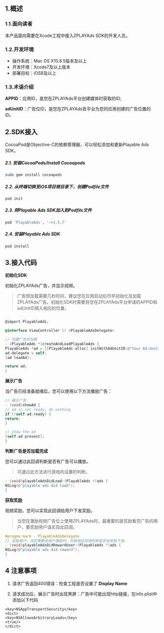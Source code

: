 ## 1.概述
### 1.1.面向读者
本产品面向需要在Xcode工程中接入ZPLAYAds SDK的开发人员。
### 1.2.开发环境
- 操作系统：Mac OS X10.8.5版本及以上
- 开发环境：Xcode7及以上版本
- 部署目标：iOS8及以上
### 1.3.术语介绍
**APPID**：应用ID，是您在ZPLAYAds平台创建媒体时获取的ID;

**adUnitID**：广告位ID，是您在ZPLAYAds告平台为您的应用创建的广告位置的ID。
## 2.SDK接入
CocoaPod是Objective-C的依赖管理器，可以轻松添加和更新Playable Ads SDK。
##### 2.1. 安装CocoaPods/Install Cocoapods
```sh
sudo gem install cocoapods
```
##### 2.2. 从终端切换至iOS项目根目录下，创建Podfile文件
```sh
pod init
```
##### 2.3. 将Playable Ads SDK加入到Podfile文件
```sh
pod 'PlayableAds', '~>1.5.7'
```
##### 2.4. 安装Playable Ads SDK
```sh
pod install
```
## 3.接入代码
**初始化SDK**

初始化ZPLAYAds广告，并显示视频。
> 广告预加载需要几秒时间，建议您在应用启动后尽早初始化及加载ZPLAYAds广告。初始化SDK时需要将您在ZPLAYAds平台申请的APPID和adUnitID填入相应的位置，


```objective-c

@import PlayableAds;

@interface ViewController () <PlayableAdsDelegate>

// 创建广告并加载
- (PlayableAds *)createAndLoadPlayableAds {
PlayableAds *ad = [[PlayableAds alloc] initWithAdUnitID:@"Your Ad-Unit-ID" appID:@"Your App-ID"];
ad.delegate = self;
[ad loadAd];

return ad;
}
```
**展示广告**

当广告已经准备就绪后，您可以使用以下方法播放广告：
```objective-c
// 展示广告
- (void)showAd {
// ad is not ready, do nothing
if (!self.ad.ready) {
return;
}

// show the ad
[self.ad present];
}
```
**判断广告是否加载完成**

您可以通过此回调判断是否有广告可以播放。
> 可通过此方法进行游戏内设置的判断。

```objective-c
- (void)playableAdsDidLoad:(PlayableAds *)ads {
NSLog(@"playable ads did load");
}
```
**获取奖励**

视频奖励，您可以实现此回调给用户下发奖励。
> 当您在激励视频广告位上使用ZPLAYAds时，最重要的是奖励看完广告的用户，要奖励用户请实现此回调。

```objective-c
#pragma mark - PlayableAdsDelegate
// 奖励用户，当您需要给用户激励时，可使用此回调判断是否有奖励下发。
- (void)playableAdsDidRewardUser:(PlayableAds *)ads {
NSLog(@"playable ads did reward");
}
```
## 4 注意事项

1. 请求广告返回400错误：检查工程是否设置了 **Display Name**

2. 请求成功后，展示广告时出现黑屏：广告中可能出现http链接，在info.plist中添加以下代码
```
<key>NSAppTransportSecurity</key>
<dict>
<key>NSAllowsArbitraryLoads</key>
<true/>
</dict>
```
